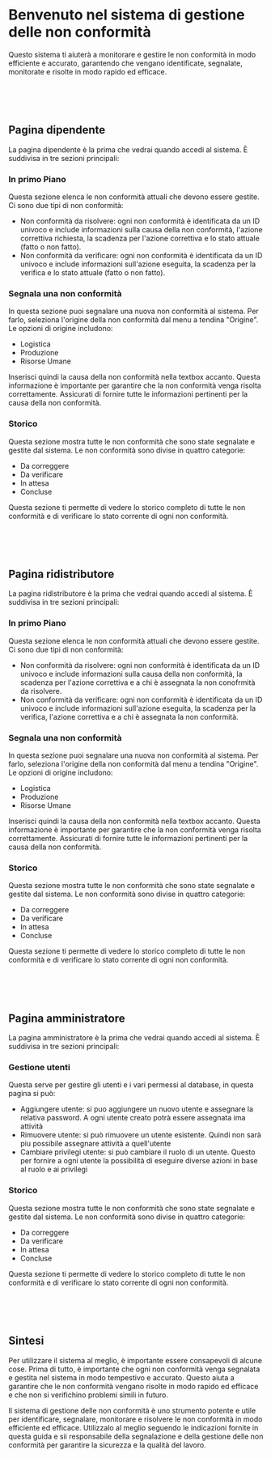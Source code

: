 <h1>Benvenuto nel sistema di gestione delle non conformità</h1>
<p>Questo sistema ti aiuterà a monitorare e gestire le non conformità in modo efficiente e accurato, garantendo che vengano identificate, segnalate, monitorate e risolte in modo rapido ed efficace.</p>
<br/><br/><br/>
<h2>Pagina dipendente</h2>
<p>La pagina dipendente è la prima che vedrai quando accedi al sistema. È suddivisa in tre sezioni principali:</p>

<h3>In primo Piano</h3>
<p>Questa sezione elenca le non conformità attuali che devono essere gestite. Ci sono due tipi di non conformità:</p>
<ul>
  <li>Non conformità da risolvere: ogni non conformità è identificata da un ID univoco e include informazioni sulla causa della non conformità, l'azione correttiva richiesta, la scadenza per l'azione correttiva e lo stato attuale (fatto o non fatto).</li>
  <li>Non conformità da verificare: ogni non conformità è identificata da un ID univoco e include informazioni sull'azione eseguita, la scadenza per la verifica e lo stato attuale (fatto o non fatto).</li>
</ul>

<h3>Segnala una non conformità</h3>
<p>In questa sezione puoi segnalare una nuova non conformità al sistema. Per farlo, seleziona l'origine della non conformità dal menu a tendina "Origine". Le opzioni di origine includono:</p>
<ul>
  <li>Logistica</li>
  <li>Produzione</li>
  <li>Risorse Umane</li>
</ul>
<p>Inserisci quindi la causa della non conformità nella textbox accanto. Questa informazione è importante per garantire che la non conformità venga risolta correttamente. Assicurati di fornire tutte le informazioni pertinenti per la causa della non conformità.</p>

<h3>Storico</h3>
<p>Questa sezione mostra tutte le non conformità che sono state segnalate e gestite dal sistema. Le non conformità sono divise in quattro categorie:</p>
<ul>
  <li>Da correggere</li>
  <li>Da verificare</li>
  <li>In attesa</li>
  <li>Concluse</li>
</ul>
<p>Questa sezione ti permette di vedere lo storico completo di tutte le non conformità e di verificare lo stato corrente di ogni non conformità.</p>
<br/><br/><br/>
<h2>Pagina ridistributore</h2>
<p>La pagina ridistributore è la prima che vedrai quando accedi al sistema. È suddivisa in tre sezioni principali:</p>

<h3>In primo Piano</h3>
<p>Questa sezione elenca le non conformità attuali che devono essere gestite. Ci sono due tipi di non conformità:</p>
<ul>
  <li>Non conformità da risolvere: ogni non conformità è identificata da un ID univoco e include informazioni sulla causa della non conformità, la scadenza per l'azione correttiva e a chi è assegnata la non conofrmità da risolvere.</li>
  <li>Non conformità da verificare: ogni non conformità è identificata da un ID univoco e include informazioni sull'azione eseguita, la scadenza per la verifica, l'azione correttiva e a chi è assegnata la non conformità.</li>
</ul>

<h3>Segnala una non conformità</h3>
<p>In questa sezione puoi segnalare una nuova non conformità al sistema. Per farlo, seleziona l'origine della non conformità dal menu a tendina "Origine". Le opzioni di origine includono:</p>
<ul>
  <li>Logistica</li>
  <li>Produzione</li>
  <li>Risorse Umane</li>
</ul>
<p>Inserisci quindi la causa della non conformità nella textbox accanto. Questa informazione è importante per garantire che la non conformità venga risolta correttamente. Assicurati di fornire tutte le informazioni pertinenti per la causa della non conformità.</p>

<h3>Storico</h3>
<p>Questa sezione mostra tutte le non conformità che sono state segnalate e gestite dal sistema. Le non conformità sono divise in quattro categorie:</p>
<ul>
  <li>Da correggere</li>
  <li>Da verificare</li>
  <li>In attesa</li>
  <li>Concluse</li>
</ul>
<p>Questa sezione ti permette di vedere lo storico completo di tutte le non conformità e di verificare lo stato corrente di ogni non conformità.</p>


<br/><br/><br/>

<h2>Pagina amministratore</h2>
<p>La pagina amministratore è la prima che vedrai quando accedi al sistema. È suddivisa in tre sezioni principali:</p>

<h3>Gestione utenti</h3>
<p>Questa serve per gestire gli utenti e i vari permessi al database, in questa pagina si può:</p>
<ul>
  <li>Aggiungere utente: si puo aggiungere un nuovo utente e assegnare la relativa password. A ogni utente creato potrà essere assegnata ima attività</li>
  <li>Rimuovere utente: si può rimuovere un utente esistente. Quindi non sarà piu possibile assegnare attività a quell'utente</li>
  <li>Cambiare privilegi utente: si può cambiare il ruolo di un utente. Questo per fornire a ogni utente la possibilità di eseguire diverse azioni in base al ruolo e ai privilegi</li>
</ul>

<h3>Storico</h3>
<p>Questa sezione mostra tutte le non conformità che sono state segnalate e gestite dal sistema. Le non conformità sono divise in quattro categorie:</p>
<ul>
  <li>Da correggere</li>
  <li>Da verificare</li>
  <li>In attesa</li>
  <li>Concluse</li>
</ul>
<p>Questa sezione ti permette di vedere lo storico completo di tutte le non conformità e di verificare lo stato corrente di ogni non conformità.</p>


<br/><br/><br/>

<h2>Sintesi</h2>
<p>Per utilizzare il sistema al meglio, è importante essere consapevoli di alcune cose. Prima di tutto, è importante che ogni non conformità venga segnalata e gestita nel sistema in modo tempestivo e accurato. Questo aiuta a garantire che le non conformità vengano risolte in modo rapido ed efficace e che non si verifichino problemi simili in futuro.</p>

<p>Il sistema di gestione delle non conformità è uno strumento potente e utile per identificare, segnalare, monitorare e risolvere le non conformità in modo efficiente ed efficace. Utilizzalo al meglio seguendo le indicazioni fornite in questa guida e sii responsabile della segnalazione e della gestione delle non conformità per garantire la sicurezza e la qualità del lavoro.</p>
